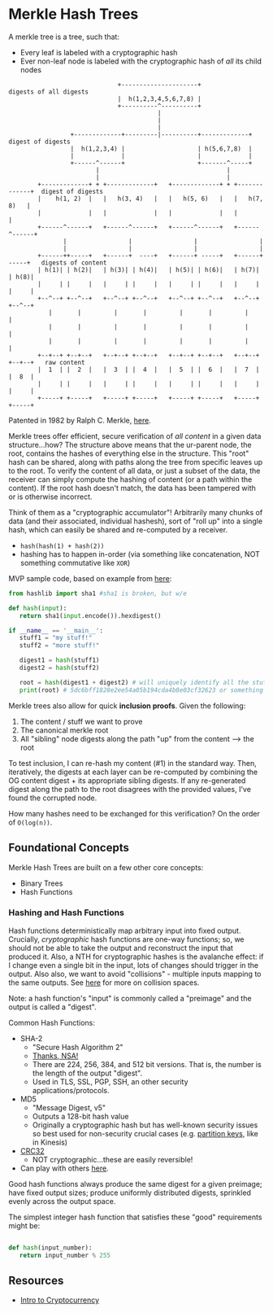 # Merkle Hash Trees

A merkle tree is a tree, such that:
* Every leaf is labeled with a cryptographic hash
* Ever non-leaf node is labeled with the cryptographic hash of *all* its child nodes

```text
                              +---------------------+                          digests of all digests
                              |  h(1,2,3,4,5,6,7,8) |
                              +----------^----------+
                                         |
                                         |
                                         |
                 +-------------+---------|----------+-------------+            digest of digests
                 |  h(1,2,3,4) |                    | h(5,6,7,8)  |
                 |             |                    |             |
                 +------^------+                    +-------^-----+
                        |                                   |
                        |                                   |
        +-------------+ + +-------------+   +-------------+ + +-------------+  digest of digests
        |    h(1, 2)  |   |   h(3, 4)   |   |   h(5, 6)   |   |   h(7, 8)   |
        |             |   |             |   |             |   |             |
        +------^------+   +------^------+   +------^------+   +------^------+
               |                 |                 |                 |
               |                 |                 |                 |
        +------++-----+   +------+  ----+   +------+ -----+   +------+ -----+   digests of content
        | h(1)| | h(2)|   | h(3)| | h(4)|   | h(5)| | h(6)|   | h(7)| | h(8)|
        |     | |     |   |     | |     |   |     | |     |   |     | |     |
        +--^--+ +--^--+   +--^--+ +--^--+   +--^--+ +--^--+   +--^--+ +--^--+
           |       |         |       |         |       |         |       |
           |       |         |       |         |       |         |       |
           |       |         |       |         |       |         |       |
        +--+--+ +--+--+   +--+--+ +--+--+   +--+--+ +--+--+   +--+--+ +--+--+   raw content
        |  1  | |  2  |   |  3  | |  4  |   |  5  | |  6  |   |  7  | |  8  |
        |     | |     |   |     | |     |   |     | |     |   |     | |     |
        +-----+ +-----+   +-----+ +-----+   +-----+ +-----+   +-----+ +-----+

```

Patented in 1982 by Ralph C. Merkle, [here](https://patents.google.com/patent/US4309569). 

Merkle trees offer efficient, secure verification of _all content_ in a given data structure...how? The structure above means that the ur-parent node, the root, contains the hashes of everything else in the structure. This "root" hash can be shared, along with paths along the tree from specific leaves up to the root. To verify the content of all data, or just a subset of the data, the receiver can simply compute the hashing of content (or a path within the content). If the root hash doesn't match, the data has been tampered with or is otherwise incorrect.

Think of them as a "cryptographic accumulator"! Arbitrarily many chunks of data (and their associated, individual hashesh), sort of "roll up" into a single hash, which can easily be shared and re-computed by a receiver.
* `hash(hash(1) + hash(2))`
* hashing has to happen in-order (via something like concatenation, NOT something commutative like `XOR`)

MVP sample code, based on example from [here](https://nakamoto.com/merkle-trees/):

```python
from hashlib import sha1 #sha1 is broken, but w/e

def hash(input):
   return sha1(input.encode()).hexdigest()

if __name__ == '__main__':
   stuff1 = "my stuff!"
   stuff2 = "more stuff!"

   digest1 = hash(stuff1)
   digest2 = hash(stuff2)

   root = hash(digest1 + digest2) # will uniquely identify all the stuff
   print(root) # 5dc6bff1828e2ee54a05b194cda4b8e03cf32623 or something similar
```

Merkle trees also allow for quick **inclusion proofs**. Given the following:
1. The content / stuff we want to prove
1. The canonical merkle root
1. All "sibling" node digests along the path "up" from the content --> the root

To test inclusion, I can re-hash my content (#1) in the standard way. Then, iteratively, the digests at each layer can be re-computed by combining the OG content digest + its appropriate sibling digests. If any re-generated digest along the path to the root disagrees with the provided values, I've found the corrupted node.

How many hashes need to be exchanged for this verification? On the order of `O(log(n))`.

## Foundational Concepts

Merkle Hash Trees are built on a few other core concepts:
* Binary Trees
* Hash Functions

### Hashing and Hash Functions

Hash functions deterministically map arbitrary input into fixed output. Crucially, *cryptographic* hash functions are one-way functions; so, we should not be able to take the output and reconstruct the input that produced it. Also, a NTH for cryptographic hashes is the avalanche effect: if I change even a single bit in the input, lots of changes should trigger in the output. Also also, we want to avoid "collisions" - multiple inputs mapping to the same outputs. See [here](https://crypto.stackexchange.com/questions/13299/is-80-bits-of-key-size-considered-safe-against-brute-force-attacks/13302#13302) for more on collision spaces.

Note: a hash function's "input" is commonly called a "preimage" and the output is called a "digest".

Common Hash Functions:
* SHA-2
   * "Secure Hash Algorithm 2"
   * [Thanks, NSA!](https://www.algorithmhalloffame.org/algorithms/sha-2/)
   * There are 224, 256, 384, and 512 bit versions. That is, the number is the length of the output "digest".
   * Used in TLS, SSL, PGP, SSH, an other security applications/protocols.
* MD5
   * "Message Digest, v5"
   * Outputs a 128-bit hash value
   * Originally a cryptographic hash but has well-known security issues so best used for non-security crucial cases (e.g. [partition keys](https://docs.aws.amazon.com/kinesis/latest/APIReference/API_PutRecordsRequestEntry.html), like in Kinesis)
* [CRC32](http://ross.net/crc/download/crc_v3.txt)
   * NOT cryptographic...these are easily reversible!
* Can play with others [here](https://emn178.github.io/online-tools/crc32.html).

Good hash functions always produce the same digest for a given preimage; have fixed output sizes; produce uniformly distributed digests, sprinkled evenly across the output space.

The simplest integer hash function that satisfies these "good" requirements might be:

```python

def hash(input_number):
   return input_number % 255
```

## Resources

* [Intro to Cryptocurrency](https://nakamoto.com/introduction-to-cryptocurrency/) 